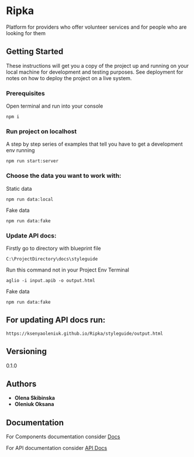 # Ripka

Platform for providers who offer volunteer services and for people who are looking for them

## Getting Started

These instructions will get you a copy of the project up and running on your local machine for development and testing purposes. See deployment for notes on how to deploy the project on a live system.

### Prerequisites

Open terminal and run into your console

```
npm i
```

### Run project on localhost

A step by step series of examples that tell you have to get a development env running


```
npm run start:server
```

### Choose the data you want to work with:

Static data
```
npm run data:local
```
Fake data
```
npm run data:fake
```

### Update API docs:

Firstly go to directory with blueprint file
```
C:\ProjectDirectory\docs\styleguide
```
Run this command not in your Project Env Terminal
```
aglio -i input.apib -o output.html
```
Fake data
```
npm run data:fake
```



## For updating API docs run:
```
https://ksenyaoleniuk.github.io/Ripka/styleguide/output.html
```

## Versioning

0.1.0

## Authors

* **Olena Skibinska**
* **Oleniuk Oksana**

## Documentation

For Components documentation consider [Docs](https://ksenyaoleniuk.github.io/Ripka/styleguide/index.html)

For API documentation consider [API Docs](https://ksenyaoleniuk.github.io/Ripka/styleguide/output.html)